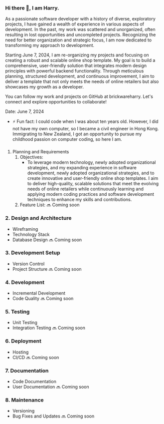 ### Hi there 👋, I am Harry.

<!--
**brickwareharry/brickwareharry** is a ✨ _special_ ✨ repository because its `README.md` (this file) appears on your GitHub profile.
Here are some ideas to get you started:
-->

As a passionate software developer with a history of diverse, exploratory projects, I have gained a wealth of experience in various aspects of development. In the past, my work was scattered and unorganized, often resulting in lost opportunities and uncompleted projects. Recognizing the need for better organization and strategic focus, I am now dedicated to transforming my approach to development.

Starting June 7, 2024, I am re-organizing my projects and focusing on creating a robust and scalable online shop template. My goal is to build a comprehensive, user-friendly solution that integrates modern design principles with powerful backend functionality. Through meticulous planning, structured development, and continuous improvement, I aim to deliver a template that not only meets the needs of online retailers but also showcases my growth as a developer.

You can follow my work and projects on GitHub at brickwareharry. Let's connect and explore opportunities to collaborate!

Date: June 7, 2024

- ⚡ Fun fact: I could code when I was about ten years old. However, I did not have my own computer, so I became a civil engineer in Hong Kong. Immigrating to New Zealand, I got an opportunity to pursue my childhood passion on computer coding, so here I am.

### 
1. Planning and Requirements
    1. Objectives:
        - To leverage modern technology, newly adopted organizational strategies, and my expanding experience in software development, newly adopted organizational strategies, and  to create innovative and user-friendly online shop templates. I aim to deliver high-quality, scalable solutions that meet the evolving needs of online retailers while continuously learning and applying modern coding practices and software development techniques to enhance my skills and contributions.
    2. Feature List:
🔜 Coming soon

### 2. Design and Architecture
- Wireframing
- Technology Stack
- Database Design
🔜 Coming soon

### 3. Development Setup
- Version Control
- Project Structure
🔜 Coming soon

### 4. Development
- Incremental Development
- Code Quality
🔜 Coming soon

### 5. Testing
- Unit Testing
- Integration Testing
🔜 Coming soon

### 6. Deployment
- Hosting
- CI/CD
🔜 Coming soon

### 7. Documentation
- Code Documentation
- User Documentation
🔜 Coming soon

### 8. Maintenance
- Versioning
- Bug Fixes and Updates
🔜 Coming soon
